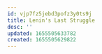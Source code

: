 ```yaml
---
id: vjp7fz5jebd3pofz3y0ts9j
title: Lenin's Last Struggle
desc: ''
updated: 1655505633782
created: 1655505629822
---
```


